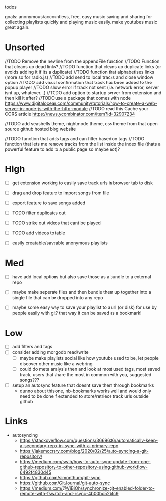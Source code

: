todos

goals: anonymous/accountless, free, easy music saving and sharing for collecting playlists quickly and playing music easily. make youtubes music great again.
  
# Unsorted
//TODO Remove the newline from the appendFile function
//TODO Function that cleans up dead links?
//TODO function that cleans up duplicate links (or avoids adding it if its a duplicate)
//TODO function that alphabetises links (more so for radio.js)
//TODO add send to local tracks and close window option 
//TODO add visual confirmation that track has been added to the popup player
//TODO show error if track not sent (i.e. network error, server isnt up, whatever...)
//TODO add option to startup server from extension and then kill it after?
//TODO use a package that comes with node https://www.digitalocean.com/community/tutorials/how-to-create-a-web-server-in-node-js-with-the-http-module
//TODO read this Cache your CORS article https://news.ycombinator.com/item?id=32907234

//TODO add seashells theme, nightmode theme, css theme from that open source github hosted blog website

//TODO function that adds tags and can filter based on tags 
//TODO function that lets me remove tracks from the list inside the index file (thats a powerful feature to add to a public page so maybe not)?

# High
- [ ] get extension working to easily save track urls in browser tab to disk
    
- [ ] drag and drop feature to import songs from file
- [ ] export feature to save songs added
- [ ] TODO filter duplicates out
- [ ] TODO strike out videos that cant be played
- [ ] TODO add videos to table
- [ ] easily creatable/saveable anonymous playlists



# Med
- [ ] have add local options but also save those as a bundle to a external repo
- [ ] maybe make seperate files and then bundle them up together into a single file that can be dropped into any repo
- [ ] maybe some easy way to save your playlist to a url (or disk) for use by people easily with git? that way it can be saved as a bookmark!


# Low
- [ ] add filters and tags
- [ ] consider adding mongodb read/write 
    - [ ] maybe make playlists social like how youtube used to be, let people discover other music like a webring
    - [ ] could do meta analysis then and look at most used tags, most saved track, users that share the most in common with you, suggested songs???
- [ ] setup an autosync feature that doesnt save them through bookmarks 
    - dunno about this one, nb-bookmarks works well and would only need to be done if extended to store/retriece track urls outside github


# Links
- autosyncing
    - https://stackoverflow.com/questions/3669636/automatically-keep-a-secondary-repo-in-sync-with-a-primary-repo
    - https://jakemccrary.com/blog/2020/02/25/auto-syncing-a-git-repository/
    - https://medium.com/swlh/how-to-auto-sync-update-from-one-github-repository-to-other-repository-using-github-workflow-6492f4830d45
    - https://github.com/simonthum/git-sync
    - https://github.com/GitJournal/git-auto-sync
    - https://medium.com/@ViBiOh/synchronize-git-enabled-folder-to-remote-with-fswatch-and-rsync-4b00bc52bfc9
